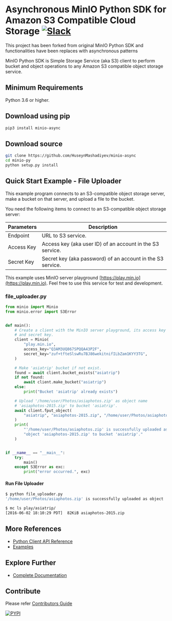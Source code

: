 # Asynchronous MinIO Python SDK for Amazon S3 Compatible Cloud Storage [![Slack](https://slack.min.io/slack?type=svg)](https://slack.min.io)

This project has been forked from original MinIO Python SDK and functionalities have been replaces with asynchronous patterns

MinIO Python SDK is Simple Storage Service (aka S3) client to perform bucket and object operations to any Amazon S3 compatible object storage service.

## Minimum Requirements
Python 3.6 or higher.

## Download using pip

```sh
pip3 install minio-async
```

## Download source

```sh
git clone https://github.com/HuseynMashadiyev/minio-async
cd minio-py
python setup.py install
```

## Quick Start Example - File Uploader
This example program connects to an S3-compatible object storage server, make a bucket on that server, and upload a file to the bucket.

You need the following items to connect to an S3-compatible object storage server:

| Parameters | Description                                                |
|------------|------------------------------------------------------------|
| Endpoint   | URL to S3 service.                                         |
| Access Key | Access key (aka user ID) of an account in the S3 service.  |
| Secret Key | Secret key (aka password) of an account in the S3 service. |

This example uses MinIO server playground [https://play.min.io](https://play.min.io). Feel free to use this service for test and development.

### file_uploader.py
```py
from minio import Minio
from minio.error import S3Error


def main():
    # Create a client with the MinIO server playground, its access key
    # and secret key.
    client = Minio(
        "play.min.io",
        access_key="Q3AM3UQ867SPQQA43P2F",
        secret_key="zuf+tfteSlswRu7BJ86wekitnifILbZam1KYY3TG",
    )

    # Make 'asiatrip' bucket if not exist.
    found = await client.bucket_exists("asiatrip")
    if not found:
        await client.make_bucket("asiatrip")
    else:
        print("Bucket 'asiatrip' already exists")

    # Upload '/home/user/Photos/asiaphotos.zip' as object name
    # 'asiaphotos-2015.zip' to bucket 'asiatrip'.
    await client.fput_object(
        "asiatrip", "asiaphotos-2015.zip", "/home/user/Photos/asiaphotos.zip",
    )
    print(
        "'/home/user/Photos/asiaphotos.zip' is successfully uploaded as "
        "object 'asiaphotos-2015.zip' to bucket 'asiatrip'."
    )


if __name__ == "__main__":
    try:
        main()
    except S3Error as exc:
        print("error occurred.", exc)
```

#### Run File Uploader
```sh
$ python file_uploader.py
'/home/user/Photos/asiaphotos.zip' is successfully uploaded as object 'asiaphotos-2015.zip' to bucket 'asiatrip'.

$ mc ls play/asiatrip/
[2016-06-02 18:10:29 PDT]  82KiB asiaphotos-2015.zip
```

## More References
* [Python Client API Reference](https://docs.min.io/docs/python-client-api-reference)
* [Examples](https://github.com/minio/minio-py/tree/release/examples)

## Explore Further
* [Complete Documentation](https://docs.min.io)

## Contribute
Please refer [Contributors Guide](https://github.com/minio/minio-py/blob/release/CONTRIBUTING.md)

[![PYPI](https://img.shields.io/pypi/v/minio.svg)](https://pypi.python.org/pypi/minio)

